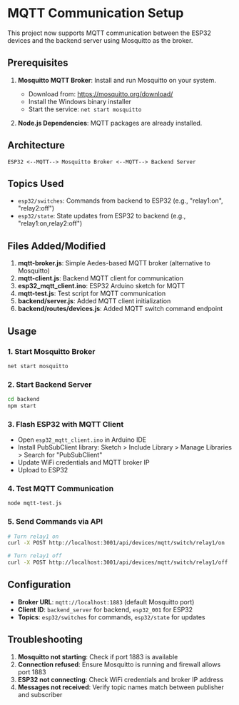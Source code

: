 # MQTT Communication Setup

This project now supports MQTT communication between the ESP32 devices and the backend server using Mosquitto as the broker.

## Prerequisites

1. **Mosquitto MQTT Broker**: Install and run Mosquitto on your system.
   - Download from: https://mosquitto.org/download/
   - Install the Windows binary installer
   - Start the service: `net start mosquitto`

2. **Node.js Dependencies**: MQTT packages are already installed.

## Architecture

```
ESP32 <--MQTT--> Mosquitto Broker <--MQTT--> Backend Server
```

## Topics Used

- `esp32/switches`: Commands from backend to ESP32 (e.g., "relay1:on", "relay2:off")
- `esp32/state`: State updates from ESP32 to backend (e.g., "relay1:on,relay2:off")

## Files Added/Modified

1. **mqtt-broker.js**: Simple Aedes-based MQTT broker (alternative to Mosquitto)
2. **mqtt-client.js**: Backend MQTT client for communication
3. **esp32_mqtt_client.ino**: ESP32 Arduino sketch for MQTT
4. **mqtt-test.js**: Test script for MQTT communication
5. **backend/server.js**: Added MQTT client initialization
6. **backend/routes/devices.js**: Added MQTT switch command endpoint

## Usage

### 1. Start Mosquitto Broker
```bash
net start mosquitto
```

### 2. Start Backend Server
```bash
cd backend
npm start
```

### 3. Flash ESP32 with MQTT Client
- Open `esp32_mqtt_client.ino` in Arduino IDE
- Install PubSubClient library: Sketch > Include Library > Manage Libraries > Search for "PubSubClient"
- Update WiFi credentials and MQTT broker IP
- Upload to ESP32

### 4. Test MQTT Communication
```bash
node mqtt-test.js
```

### 5. Send Commands via API
```bash
# Turn relay1 on
curl -X POST http://localhost:3001/api/devices/mqtt/switch/relay1/on

# Turn relay1 off
curl -X POST http://localhost:3001/api/devices/mqtt/switch/relay1/off
```

## Configuration

- **Broker URL**: `mqtt://localhost:1883` (default Mosquitto port)
- **Client ID**: `backend_server` for backend, `esp32_001` for ESP32
- **Topics**: `esp32/switches` for commands, `esp32/state` for updates

## Troubleshooting

1. **Mosquitto not starting**: Check if port 1883 is available
2. **Connection refused**: Ensure Mosquitto is running and firewall allows port 1883
3. **ESP32 not connecting**: Check WiFi credentials and broker IP address
4. **Messages not received**: Verify topic names match between publisher and subscriber
